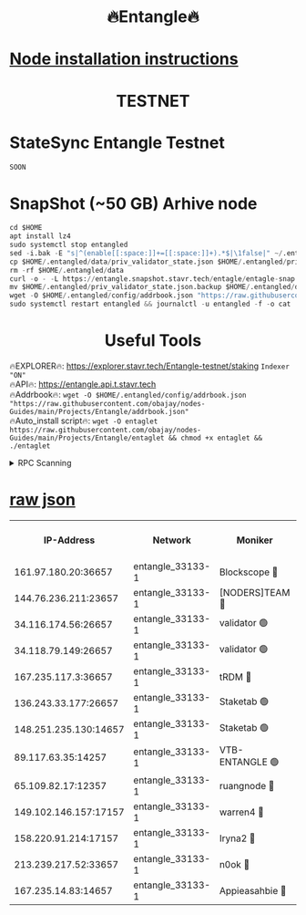 <h1 align="center"> 🔥Entangle🔥</h1>

[Node installation instructions](https://github.com/obajay/nodes-Guides/tree/main/Projects/Entangle)
=

<h1 align="center"> TESTNET</h1>

# StateSync Entangle Testnet
```python
SOON
```
# SnapShot (~50 GB) Arhive node
```python
cd $HOME
apt install lz4
sudo systemctl stop entangled
sed -i.bak -E "s|^(enable[[:space:]]+=[[:space:]]+).*$|\1false|" ~/.entangled/config/config.toml
cp $HOME/.entangled/data/priv_validator_state.json $HOME/.entangled/priv_validator_state.json.backup
rm -rf $HOME/.entangled/data
curl -o - -L https://entangle.snapshot.stavr.tech/entagle/entagle-snap.tar.lz4 | lz4 -c -d - | tar -x -C $HOME/.entangled --strip-components 2
mv $HOME/.entangled/priv_validator_state.json.backup $HOME/.entangled/data/priv_validator_state.json
wget -O $HOME/.entangled/config/addrbook.json "https://raw.githubusercontent.com/obajay/nodes-Guides/main/Projects/Entangle/addrbook.json"
sudo systemctl restart entangled && journalctl -u entangled -f -o cat
```
 <h1 align="center"> Useful Tools</h1>
 
🔥EXPLORER🔥: https://explorer.stavr.tech/Entangle-testnet/staking        `Indexer "ON"` \
🔥API🔥:      https://entangle.api.t.stavr.tech \
🔥Addrbook🔥: ```wget -O $HOME/.entangled/config/addrbook.json "https://raw.githubusercontent.com/obajay/nodes-Guides/main/Projects/Entangle/addrbook.json"``` \
🔥Auto_install script🔥:  `wget -O entaglet https://raw.githubusercontent.com/obajay/nodes-Guides/main/Projects/Entangle/entaglet && chmod +x entaglet && ./entaglet`


<details>
<summary>RPC Scanning</summary>

<h2 align="center"> We scan nodes in real time every 4 hours. And we provide the final result of RPC endpoints.
We cannot influence the operation of these nodes in any way. </h2>


```python
If Voting Power is higher than 0 --> then the Node is a validator of the network and may be subject to attack and be a potential threat to the chain.
```
```python
We marked such validators with a red symbol
```

</details>

[raw json](https://rpc-check.entangt.stavr.tech/entangt/rpc-entangt-result.json)
=


<table><tr><th>IP-Address</th><th>Network</th><th>Moniker</th><th>Latest Block Height</th><th>Earliest Block Height</th><th>Catching Up</th><th>Tx Index</th><th>Voting Power</th><th>Scan Time</th></tr><tr><td>161.97.180.20:36657</td><td>entangle_33133-1</td><td>Blockscope 🔴</td><td>1746740</td><td>1</td><td>False</td><td>off</td><td>259586473635098</td><td>2024-01-18T11:52:40.276066478UTC</td></tr><tr><td>144.76.236.211:23657</td><td>entangle_33133-1</td><td>[NODERS]TEAM 🔴</td><td>1746742</td><td>1</td><td>False</td><td>off</td><td>47049700500000000</td><td>2024-01-18T11:52:50.092194428UTC</td></tr><tr><td>34.116.174.56:26657</td><td>entangle_33133-1</td><td>validator 🟢</td><td>1746743</td><td>1</td><td>False</td><td>on</td><td>0</td><td>2024-01-18T11:52:56.908048878UTC</td></tr><tr><td>34.118.79.149:26657</td><td>entangle_33133-1</td><td>validator 🟢</td><td>1746743</td><td>1</td><td>False</td><td>on</td><td>0</td><td>2024-01-18T11:52:57.431593369UTC</td></tr><tr><td>167.235.117.3:36657</td><td>entangle_33133-1</td><td>tRDM 🔴</td><td>1746743</td><td>1</td><td>False</td><td>on</td><td>156936948832723</td><td>2024-01-18T11:52:58.357959583UTC</td></tr><tr><td>136.243.33.177:26657</td><td>entangle_33133-1</td><td>Staketab 🟢</td><td>1746742</td><td>660001</td><td>False</td><td>on</td><td>0</td><td>2024-01-18T11:52:52.427676118UTC</td></tr><tr><td>148.251.235.130:14657</td><td>entangle_33133-1</td><td>Staketab 🟢</td><td>1746740</td><td>660801</td><td>False</td><td>on</td><td>0</td><td>2024-01-18T11:52:39.886563726UTC</td></tr><tr><td>89.117.63.35:14257</td><td>entangle_33133-1</td><td>VTB-ENTANGLE 🟢</td><td>1746742</td><td>1162001</td><td>False</td><td>off</td><td>0</td><td>2024-01-18T11:52:49.505413228UTC</td></tr><tr><td>65.109.82.17:12357</td><td>entangle_33133-1</td><td>ruangnode 🔴</td><td>1746740</td><td>1312001</td><td>False</td><td>off</td><td>351460335362747</td><td>2024-01-18T11:52:40.657452527UTC</td></tr><tr><td>149.102.146.157:17157</td><td>entangle_33133-1</td><td>warren4 🔴</td><td>1746742</td><td>1436001</td><td>False</td><td>on</td><td>454417023854259</td><td>2024-01-18T11:52:49.830976824UTC</td></tr><tr><td>158.220.91.214:17157</td><td>entangle_33133-1</td><td>Iryna2 🔴</td><td>1746743</td><td>1440001</td><td>False</td><td>on</td><td>278277208343724</td><td>2024-01-18T11:52:57.763363210UTC</td></tr><tr><td>213.239.217.52:33657</td><td>entangle_33133-1</td><td>n0ok 🔴</td><td>1746743</td><td>1646743</td><td>False</td><td>off</td><td>46574292273662988</td><td>2024-01-18T11:52:57.119884340UTC</td></tr><tr><td>167.235.14.83:14657</td><td>entangle_33133-1</td><td>Appieasahbie 🔴</td><td>1746743</td><td>1716001</td><td>False</td><td>on</td><td>44123121801989996</td><td>2024-01-18T11:52:58.043181261UTC</td></tr></table>
